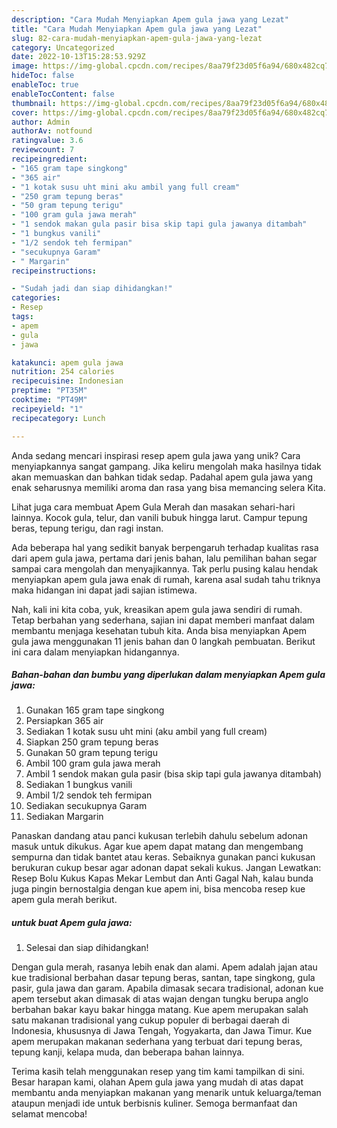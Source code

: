 ```yaml
---
description: "Cara Mudah Menyiapkan Apem gula jawa yang Lezat"
title: "Cara Mudah Menyiapkan Apem gula jawa yang Lezat"
slug: 82-cara-mudah-menyiapkan-apem-gula-jawa-yang-lezat
category: Uncategorized
date: 2022-10-13T15:28:53.929Z
image: https://img-global.cpcdn.com/recipes/8aa79f23d05f6a94/680x482cq70/apem-gula-jawa-foto-resep-utama.jpg
hideToc: false
enableToc: true
enableTocContent: false
thumbnail: https://img-global.cpcdn.com/recipes/8aa79f23d05f6a94/680x482cq70/apem-gula-jawa-foto-resep-utama.jpg
cover: https://img-global.cpcdn.com/recipes/8aa79f23d05f6a94/680x482cq70/apem-gula-jawa-foto-resep-utama.jpg
author: Admin
authorAv: notfound
ratingvalue: 3.6
reviewcount: 7
recipeingredient:
- "165 gram tape singkong"
- "365 air"
- "1 kotak susu uht mini aku ambil yang full cream"
- "250 gram tepung beras"
- "50 gram tepung terigu"
- "100 gram gula jawa merah"
- "1 sendok makan gula pasir bisa skip tapi gula jawanya ditambah"
- "1 bungkus vanili"
- "1/2 sendok teh fermipan"
- "secukupnya Garam"
- " Margarin"
recipeinstructions:

- "Sudah jadi dan siap dihidangkan!"
categories:
- Resep
tags:
- apem
- gula
- jawa

katakunci: apem gula jawa 
nutrition: 254 calories
recipecuisine: Indonesian
preptime: "PT35M"
cooktime: "PT49M"
recipeyield: "1"
recipecategory: Lunch

---
```





Anda sedang mencari inspirasi resep apem gula jawa yang unik? Cara menyiapkannya sangat gampang. Jika keliru mengolah maka hasilnya tidak akan memuaskan dan bahkan tidak sedap. Padahal apem gula jawa yang enak seharusnya memiliki aroma dan rasa yang bisa memancing selera Kita.





Lihat juga cara membuat Apem Gula Merah dan masakan sehari-hari lainnya. Kocok gula, telur, dan vanili bubuk hingga larut. Campur tepung beras, tepung terigu, dan ragi instan.

Ada beberapa hal yang sedikit banyak berpengaruh terhadap kualitas rasa dari apem gula jawa, pertama dari jenis bahan, lalu pemilihan bahan segar sampai cara mengolah dan menyajikannya. Tak perlu pusing kalau hendak menyiapkan apem gula jawa enak di rumah, karena asal sudah tahu triknya maka hidangan ini dapat jadi sajian istimewa.






Nah, kali ini kita coba, yuk, kreasikan apem gula jawa sendiri di rumah. Tetap berbahan yang sederhana, sajian ini dapat memberi manfaat dalam membantu menjaga kesehatan tubuh kita. Anda bisa menyiapkan Apem gula jawa menggunakan 11 jenis bahan dan 0 langkah pembuatan. Berikut ini cara dalam menyiapkan hidangannya.

<!--inarticleads1-->

##### Bahan-bahan dan bumbu yang diperlukan dalam menyiapkan Apem gula jawa:

1. Gunakan 165 gram tape singkong
1. Persiapkan 365 air
1. Sediakan 1 kotak susu uht mini (aku ambil yang full cream)
1. Siapkan 250 gram tepung beras
1. Gunakan 50 gram tepung terigu
1. Ambil 100 gram gula jawa merah
1. Ambil 1 sendok makan gula pasir (bisa skip tapi gula jawanya ditambah)
1. Sediakan 1 bungkus vanili
1. Ambil 1/2 sendok teh fermipan
1. Sediakan secukupnya Garam
1. Sediakan  Margarin


Panaskan dandang atau panci kukusan terlebih dahulu sebelum adonan masuk untuk dikukus. Agar kue apem dapat matang dan mengembang sempurna dan tidak bantet atau keras. Sebaiknya gunakan panci kukusan berukuran cukup besar agar adonan dapat sekali kukus. Jangan Lewatkan: Resep Bolu Kukus Kapas Mekar Lembut dan Anti Gagal Nah, kalau bunda juga pingin bernostalgia dengan kue apem ini, bisa mencoba resep kue apem gula merah berikut. 

<!--inarticleads2-->

#####  untuk buat Apem gula jawa:


1. Selesai dan siap dihidangkan!

Dengan gula merah, rasanya lebih enak dan alami. Apem adalah jajan atau kue tradisional berbahan dasar tepung beras, santan, tape singkong, gula pasir, gula jawa dan garam. Apabila dimasak secara tradisional, adonan kue apem tersebut akan dimasak di atas wajan dengan tungku berupa anglo berbahan bakar kayu bakar hingga matang. Kue apem merupakan salah satu makanan tradisional yang cukup populer di berbagai daerah di Indonesia, khususnya di Jawa Tengah, Yogyakarta, dan Jawa Timur. Kue apem merupakan makanan sederhana yang terbuat dari tepung beras, tepung kanji, kelapa muda, dan beberapa bahan lainnya. 

Terima kasih telah menggunakan resep yang tim kami tampilkan di sini. Besar harapan kami, olahan Apem gula jawa yang mudah di atas dapat membantu anda menyiapkan makanan yang menarik untuk keluarga/teman ataupun menjadi ide untuk berbisnis kuliner. Semoga bermanfaat dan selamat mencoba!
